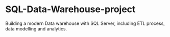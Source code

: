 # SQL-Data-Warehouse-project
Building a modern Data warehouse with SQL Server, including ETL process, data modelling and analytics.
